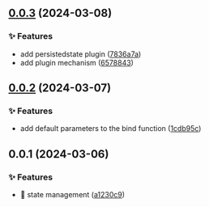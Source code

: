 

## [0.0.3](https://github.com/985563349/atomu/compare/0.0.2...0.0.3) (2024-03-08)


### ✨ Features

* add persistedstate plugin ([7836a7a](https://github.com/985563349/atomu/commit/7836a7a73a054bbeacdc24c56798f55f3a522a82))
* add plugin mechanism ([6578843](https://github.com/985563349/atomu/commit/65788437718490ac0d16b21f61ec8878eea2c0a7))

## [0.0.2](https://github.com/985563349/atomu/compare/0.0.1...0.0.2) (2024-03-07)


### ✨ Features

* add default parameters to the bind function ([1cdb95c](https://github.com/985563349/atomu/commit/1cdb95ca36b269e22ed795583fdf50d27433b0d4))

## 0.0.1 (2024-03-06)


### ✨ Features

* :tada: state management ([a1230c9](https://github.com/985563349/atomu/commit/a1230c95b74fc420f3c451a54e5df456ad6220a0))
